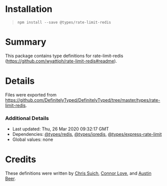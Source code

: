 # Installation
> `npm install --save @types/rate-limit-redis`

# Summary
This package contains type definitions for rate-limit-redis (https://github.com/wyattjoh/rate-limit-redis#readme).

# Details
Files were exported from https://github.com/DefinitelyTyped/DefinitelyTyped/tree/master/types/rate-limit-redis.

### Additional Details
 * Last updated: Thu, 26 Mar 2020 09:32:17 GMT
 * Dependencies: [@types/redis](https://npmjs.com/package/@types/redis), [@types/ioredis](https://npmjs.com/package/@types/ioredis), [@types/express-rate-limit](https://npmjs.com/package/@types/express-rate-limit)
 * Global values: none

# Credits
These definitions were written by [Chris Suich](https://github.com/csuich2), [Connor Love](https://github.com/dotconnor), and [Austin Beer](https://github.com/austin-beer).
